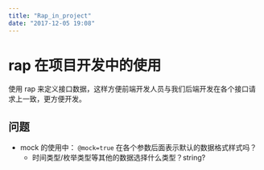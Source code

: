 ```yaml
---
title: "Rap_in_project"
date: "2017-12-05 19:08"
---
```


# rap 在项目开发中的使用

使用 rap 来定义接口数据，这样方便前端开发人员与我们后端开发在各个接口请求上一致，更方便开发。

## 问题

- mock 的使用中： `@mock=true` 在各个参数后面表示默认的数据格式样式吗？
  - 时间类型/枚举类型等其他的数据选择什么类型？string?
